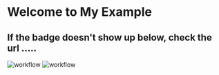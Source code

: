 # Welcome to My Example
## If the badge doesn't show up below, check the url .....

![workflow](https://github.com/mwct211/testcodeQL/actions/workflows/main.yml/badge.svg)
![workflow](https://github.com/mwct211/testcodeQL/actions/workflows/codeql-analysis.yml/badge.svg)



